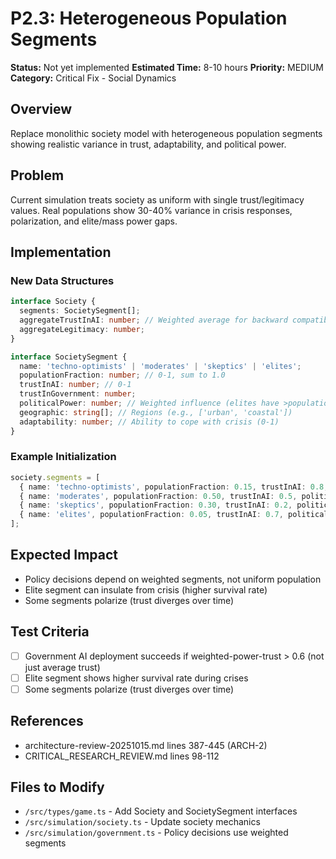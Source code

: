 # P2.3: Heterogeneous Population Segments

**Status:** Not yet implemented
**Estimated Time:** 8-10 hours
**Priority:** MEDIUM
**Category:** Critical Fix - Social Dynamics

## Overview

Replace monolithic society model with heterogeneous population segments showing realistic variance in trust, adaptability, and political power.

## Problem

Current simulation treats society as uniform with single trust/legitimacy values. Real populations show 30-40% variance in crisis responses, polarization, and elite/mass power gaps.

## Implementation

### New Data Structures

```typescript
interface Society {
  segments: SocietySegment[];
  aggregateTrustInAI: number; // Weighted average for backward compatibility
  aggregateLegitimacy: number;
}

interface SocietySegment {
  name: 'techno-optimists' | 'moderates' | 'skeptics' | 'elites';
  populationFraction: number; // 0-1, sum to 1.0
  trustInAI: number; // 0-1
  trustInGovernment: number;
  politicalPower: number; // Weighted influence (elites have >population fraction)
  geographic: string[]; // Regions (e.g., ['urban', 'coastal'])
  adaptability: number; // Ability to cope with crisis (0-1)
}
```

### Example Initialization

```typescript
society.segments = [
  { name: 'techno-optimists', populationFraction: 0.15, trustInAI: 0.8, politicalPower: 0.25 },
  { name: 'moderates', populationFraction: 0.50, trustInAI: 0.5, politicalPower: 0.50 },
  { name: 'skeptics', populationFraction: 0.30, trustInAI: 0.2, politicalPower: 0.20 },
  { name: 'elites', populationFraction: 0.05, trustInAI: 0.7, politicalPower: 0.40 }, // Disproportionate power
];
```

## Expected Impact

- Policy decisions depend on weighted segments, not uniform population
- Elite segment can insulate from crisis (higher survival rate)
- Some segments polarize (trust diverges over time)

## Test Criteria

- [ ] Government AI deployment succeeds if weighted-power-trust > 0.6 (not just average trust)
- [ ] Elite segment shows higher survival rate during crises
- [ ] Some segments polarize (trust diverges over time)

## References

- architecture-review-20251015.md lines 387-445 (ARCH-2)
- CRITICAL_RESEARCH_REVIEW.md lines 98-112

## Files to Modify

- `/src/types/game.ts` - Add Society and SocietySegment interfaces
- `/src/simulation/society.ts` - Update society mechanics
- `/src/simulation/government.ts` - Policy decisions use weighted segments

